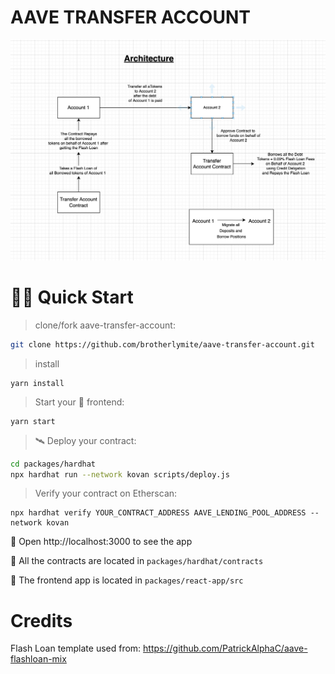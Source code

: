 # AAVE TRANSFER ACCOUNT

![Architecture](Architecture.png)

# 🏄‍♂️ Quick Start

> clone/fork aave-transfer-account:

```bash
git clone https://github.com/brotherlymite/aave-transfer-account.git
```

> install

```
yarn install
```

> Start your 📱 frontend:

```
yarn start
```

> 🛰 Deploy your contract:

```bash
cd packages/hardhat
npx hardhat run --network kovan scripts/deploy.js
```

> Verify your contract on Etherscan:
```
npx hardhat verify YOUR_CONTRACT_ADDRESS AAVE_LENDING_POOL_ADDRESS --network kovan
```

📱 Open http://localhost:3000 to see the app

🔏 All the contracts are located in `packages/hardhat/contracts`

📝 The frontend app is located in `packages/react-app/src`

# Credits

Flash Loan template used from: https://github.com/PatrickAlphaC/aave-flashloan-mix
